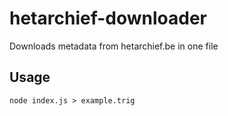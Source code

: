 # hetarchief-downloader
Downloads metadata from hetarchief.be in one file

## Usage

```
node index.js > example.trig
```
